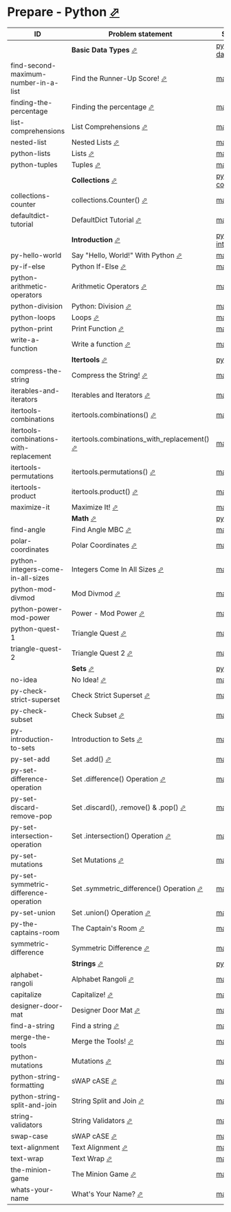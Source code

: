 # Prepare - Python [⬀](https://www.hackerrank.com/domains/python)



| ID                                      | Problem statement                                                                                                            | Solution                                                                    |
|-----------------------------------------|------------------------------------------------------------------------------------------------------------------------------|-----------------------------------------------------------------------------|
|                                         | **Basic Data Types** [⬀](https://www.hackerrank.com/domains/python/py-basic-data-types)                                      | [py-basic-data-types](py-basic-data-types/)                                 |
| find-second-maximum-number-in-a-list    | Find the Runner-Up Score! [⬀](https://www.hackerrank.com/challenges/find-second-maximum-number-in-a-list)                    | [main.py](py-basic-data-types/find-second-maximum-number-in-a-list/main.py) |
| finding-the-percentage                  | Finding the percentage [⬀](https://www.hackerrank.com/challenges/finding-the-percentage)                                     | [main.py](py-basic-data-types/finding-the-percentage/main.py)               |
| list-comprehensions                     | List Comprehensions [⬀](https://www.hackerrank.com/challenges/list-comprehensions)                                           | [main.py](py-basic-data-types/list-comprehensions/main.py)                  |
| nested-list                             | Nested Lists [⬀](https://www.hackerrank.com/challenges/nested-list)                                                          | [main.py](py-basic-data-types/nested-list/main.py)                          |
| python-lists                            | Lists [⬀](https://www.hackerrank.com/challenges/python-lists)                                                                | [main.py](py-basic-data-types/python-lists/main.py)                         |
| python-tuples                           | Tuples [⬀](https://www.hackerrank.com/challenges/python-tuples)                                                              | [main.py](py-basic-data-types/python-tuples/main.py)                        |
|                                         | **Collections** [⬀](https://www.hackerrank.com/domains/python/py-collections)                                                | [py-collections](py-collections/)                                           |
| collections-counter                     | collections.Counter() [⬀](https://www.hackerrank.com/challenges/collections-counter)                                         | [main.py](py-collections/collections-counter/main.py)                       |
| defaultdict-tutorial                    | DefaultDict Tutorial [⬀](https://www.hackerrank.com/challenges/defaultdict-tutorial)                                         | [main.py](py-collections/defaultdict-tutorial/main.py)                      |
|                                         | **Introduction** [⬀](https://www.hackerrank.com/domains/python/py-introduction)                                              | [py-introduction](py-introduction/)                                         |
| py-hello-world                          | Say "Hello, World!" With Python [⬀](https://www.hackerrank.com/challenges/py-hello-world)                                    | [main.py](py-introduction/py-hello-world/main.py)                           |
| py-if-else                              | Python If-Else [⬀](https://www.hackerrank.com/challenges/py-if-else)                                                         | [main.py](py-introduction/py-if-else/main.py)                               |
| python-arithmetic-operators             | Arithmetic Operators [⬀](https://www.hackerrank.com/challenges/python-arithmetic-operators)                                  | [main.py](py-introduction/python-arithmetic-operators/main.py)              |
| python-division                         | Python: Division [⬀](https://www.hackerrank.com/challenges/python-division)                                                  | [main.py](py-introduction/python-division/main.py)                          |
| python-loops                            | Loops [⬀](https://www.hackerrank.com/challenges/python-loops)                                                                | [main.py](py-introduction/python-loops/main.py)                             |
| python-print                            | Print Function [⬀](https://www.hackerrank.com/challenges/python-print)                                                       | [main.py](py-introduction/python-print/main.py)                             |
| write-a-function                        | Write a function [⬀](https://www.hackerrank.com/challenges/write-a-function)                                                 | [main.py](py-introduction/write-a-function/main.py)                         |
|                                         | **Itertools** [⬀](https://www.hackerrank.com/domains/python/py-itertools)                                                    | [py-itertools](py-itertools/)                                               |
| compress-the-string                     | Compress the String! [⬀](https://www.hackerrank.com/challenges/compress-the-string)                                          | [main.py](py-itertools/compress-the-string/main.py)                         |
| iterables-and-iterators                 | Iterables and Iterators [⬀](https://www.hackerrank.com/challenges/iterables-and-iterators)                                   | [main.py](py-itertools/iterables-and-iterators/main.py)                     |
| itertools-combinations                  | itertools.combinations() [⬀](https://www.hackerrank.com/challenges/itertools-combinations)                                   | [main.py](py-itertools/itertools-combinations/main.py)                      |
| itertools-combinations-with-replacement | itertools.combinations_with_replacement() [⬀](https://www.hackerrank.com/challenges/itertools-combinations-with-replacement) | [main.py](py-itertools/itertools-combinations-with-replacement/main.py)     |
| itertools-permutations                  | itertools.permutations() [⬀](https://www.hackerrank.com/challenges/itertools-permutations)                                   | [main.py](py-itertools/itertools-permutations/main.py)                      |
| itertools-product                       | itertools.product() [⬀](https://www.hackerrank.com/challenges/itertools-product)                                             | [main.py](py-itertools/itertools-product/main.py)                           |
| maximize-it                             | Maximize It! [⬀](https://www.hackerrank.com/challenges/maximize-it)                                                          | [main.py](py-itertools/maximize-it/main.py)                                 |
|                                         | **Math** [⬀](https://www.hackerrank.com/domains/python/py-math)                                                              | [py-math](py-math/)                                                         |
| find-angle                              | Find Angle MBC [⬀](https://www.hackerrank.com/challenges/find-angle)                                                         | [main.py](py-math/find-angle/main.py)                                       |
| polar-coordinates                       | Polar Coordinates [⬀](https://www.hackerrank.com/challenges/polar-coordinates)                                               | [main.py](py-math/polar-coordinates/main.py)                                |
| python-integers-come-in-all-sizes       | Integers Come In All Sizes [⬀](https://www.hackerrank.com/challenges/python-integers-come-in-all-sizes)                      | [main.py](py-math/python-integers-come-in-all-sizes/main.py)                |
| python-mod-divmod                       | Mod Divmod [⬀](https://www.hackerrank.com/challenges/python-mod-divmod)                                                      | [main.py](py-math/python-mod-divmod/main.py)                                |
| python-power-mod-power                  | Power - Mod Power [⬀](https://www.hackerrank.com/challenges/python-power-mod-power)                                          | [main.py](py-math/python-power-mod-power/main.py)                           |
| python-quest-1                          | Triangle Quest [⬀](https://www.hackerrank.com/challenges/python-quest-1)                                                     | [main.py](py-math/python-quest-1/main.py)                                   |
| triangle-quest-2                        | Triangle Quest 2 [⬀](https://www.hackerrank.com/challenges/triangle-quest-2)                                                 | [main.py](py-math/triangle-quest-2/main.py)                                 |
|                                         | **Sets** [⬀](https://www.hackerrank.com/domains/python/py-sets)                                                              | [py-sets](py-sets/)                                                         |
| no-idea                                 | No Idea! [⬀](https://www.hackerrank.com/challenges/no-idea)                                                                  | [main.py](py-sets/no-idea/main.py)                                          |
| py-check-strict-superset                | Check Strict Superset [⬀](https://www.hackerrank.com/challenges/py-check-strict-superset)                                    | [main.py](py-sets/py-check-strict-superset/main.py)                         |
| py-check-subset                         | Check Subset [⬀](https://www.hackerrank.com/challenges/py-check-subset)                                                      | [main.py](py-sets/py-check-subset/main.py)                                  |
| py-introduction-to-sets                 | Introduction to Sets [⬀](https://www.hackerrank.com/challenges/py-introduction-to-sets)                                      | [main.py](py-sets/py-introduction-to-sets/main.py)                          |
| py-set-add                              | Set .add() [⬀](https://www.hackerrank.com/challenges/py-set-add)                                                             | [main.py](py-sets/py-set-add/main.py)                                       |
| py-set-difference-operation             | Set .difference() Operation [⬀](https://www.hackerrank.com/challenges/py-set-difference-operation)                           | [main.py](py-sets/py-set-difference-operation/main.py)                      |
| py-set-discard-remove-pop               | Set .discard(), .remove() & .pop() [⬀](https://www.hackerrank.com/challenges/py-set-discard-remove-pop)                      | [main.py](py-sets/py-set-discard-remove-pop/main.py)                        |
| py-set-intersection-operation           | Set .intersection() Operation [⬀](https://www.hackerrank.com/challenges/py-set-intersection-operation)                       | [main.py](py-sets/py-set-intersection-operation/main.py)                    |
| py-set-mutations                        | Set Mutations [⬀](https://www.hackerrank.com/challenges/py-set-mutations)                                                    | [main.py](py-sets/py-set-mutations/main.py)                                 |
| py-set-symmetric-difference-operation   | Set .symmetric_difference() Operation [⬀](https://www.hackerrank.com/challenges/py-set-symmetric-difference-operation)       | [main.py](py-sets/py-set-symmetric-difference-operation/main.py)            |
| py-set-union                            | Set .union() Operation [⬀](https://www.hackerrank.com/challenges/py-set-union)                                               | [main.py](py-sets/py-set-union/main.py)                                     |
| py-the-captains-room                    | The Captain's Room [⬀](https://www.hackerrank.com/challenges/py-the-captains-room)                                           | [main.py](py-sets/py-the-captains-room/main.py)                             |
| symmetric-difference                    | Symmetric Difference [⬀](https://www.hackerrank.com/challenges/symmetric-difference)                                         | [main.py](py-sets/symmetric-difference/main.py)                             |
|                                         | **Strings** [⬀](https://www.hackerrank.com/domains/python/py-strings)                                                        | [py-strings](py-strings/)                                                   |
| alphabet-rangoli                        | Alphabet Rangoli [⬀](https://www.hackerrank.com/challenges/alphabet-rangoli)                                                 | [main.py](py-strings/alphabet-rangoli/main.py)                              |
| capitalize                              | Capitalize! [⬀](https://www.hackerrank.com/challenges/capitalize)                                                            | [main.py](py-strings/capitalize/main.py)                                    |
| designer-door-mat                       | Designer Door Mat [⬀](https://www.hackerrank.com/challenges/designer-door-mat)                                               | [main.py](py-strings/designer-door-mat/main.py)                             |
| find-a-string                           | Find a string [⬀](https://www.hackerrank.com/challenges/find-a-string)                                                       | [main.py](py-strings/find-a-string/main.py)                                 |
| merge-the-tools                         | Merge the Tools! [⬀](https://www.hackerrank.com/challenges/merge-the-tools)                                                  | [main.py](py-strings/merge-the-tools/main.py)                               |
| python-mutations                        | Mutations [⬀](https://www.hackerrank.com/challenges/python-mutations)                                                        | [main.py](py-strings/python-mutations/main.py)                              |
| python-string-formatting                | sWAP cASE [⬀](https://www.hackerrank.com/challenges/swap-case)                                                               | [main.py](py-strings/python-string-formatting/main.py)                      |
| python-string-split-and-join            | String Split and Join [⬀](https://www.hackerrank.com/challenges/python-string-split-and-join)                                | [main.py](py-strings/python-string-split-and-join/main.py)                  |
| string-validators                       | String Validators [⬀](https://www.hackerrank.com/challenges/string-validators)                                               | [main.py](py-strings/string-validators/main.py)                             |
| swap-case                               | sWAP cASE [⬀](https://www.hackerrank.com/challenges/swap-case)                                                               | [main.py](py-strings/swap-case/main.py)                                     |
| text-alignment                          | Text Alignment [⬀](https://www.hackerrank.com/challenges/text-alignment)                                                     | [main.py](py-strings/text-alignment/main.py)                                |
| text-wrap                               | Text Wrap [⬀](https://www.hackerrank.com/challenges/text-wrap)                                                               | [main.py](py-strings/text-wrap/main.py)                                     |
| the-minion-game                         | The Minion Game [⬀](https://www.hackerrank.com/challenges/the-minion-game)                                                   | [main.py](py-strings/the-minion-game/main.py)                               |
| whats-your-name                         | What's Your Name? [⬀](https://www.hackerrank.com/challenges/whats-your-name)                                                 | [main.py](py-strings/whats-your-name/main.py)                               |

